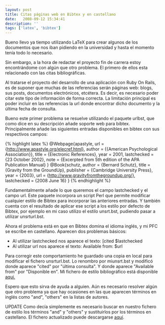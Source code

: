 ```yaml
---
layout: post
title: Citas páginas web en Bibtex y en castellano
date:   2008-09-12 15:34:41
description: ''
tags: ['latex', 'bibtex']
---
```


Bueno llevo ya tiempo utilizando LaTeX para crear algunos de los documentos que nos iban pidiendo en la universidad y hasta el momento tenía todo lo necesario.

Sin embargo, a la hora de redactar el proyecto fin de carrera estoy encontrándome con algún que otro problema. El primero de ellos esta relacionado con las citas bibliográficas.

Al tratarse el proyecto del desarrollo de una aplicación con Ruby On Rails, es de suponer que muchas de las referencias serán páginas web: blogs, sus posts, documentos electrónicos, etcétera. Es decir, es necesario poder citar este tipo de información de forma correcta. La limitación principal es poder incluir en las referencias la url donde encontrar dicho documento y la última fecha de consulta.

Bueno este primer problema se resuelve utilizando el paquete urlbst, que como dice en su descripción añade soporte web para bibtex. Principalmente añade las siguientes entradas disponibles en bibtex con sus respectivos campos:

{% highlight latex %}
@Webpage{apastyle,
         url = {http://www.apastyle.org/elecref.html},
         author = {{American Psychological Association}},
         title = {Electronic References},
         year = 2001,
         lastchecked = {23 October 2002},
         note = {Excerpted from 5th edition of the APA Publication Manual}
}
@Book{schutz,
         author = {Bernard Schutz},
         title = {Gravity from the GroundUp},
         publisher = {Cambridge University Press},
         year = {2003},
         url = {http://www.gravityfromthegroundup.org/},
         lastchecked = {2008 June 16}
}
{% endhighlight %}

Fundamentalmente añade lo que queremos el campo lastchecked y el campo url. Este paquete incorpora un script Perl que permite modificar cualquier estilo de Bibtex para incorporar las anteriores entradas. Y también cuenta con el resultado de aplicar ese script a los estilo por defecto de Bibtex, por ejemplo en mi caso utilizo el estilo unsrt.bst, pudiendo pasar a utilizar unsrturl.bst.

Ahora el problema está en que en Bibtex domina el idioma inglés, y mi PFC se escribe en castellano. Aparecen dos problemas básicos:

- Al utilizar lastchecked nos aparece el texto: [cited $lastchecked
- Al utilizar url nos aparece el texto: Available from: $url

Para corregir este comportamiento he guardado una copia en local para modificar el fichero unsrturl.bst. Lo renombro por miunsrt.bst y modificó donde aparece "cited" por "última consulta". Y donde aparece "Available from" por "Disponible en". Mi fichero de estilo bibliográfico está disponible <a href="myfiles/pacoguzman/miunsrturl.bst" title="http://www.lacoctelera.com/myfiles/pacoguzman/miunsrturl.bst?Expires=1402351200&amp;Signature=LBZsdN4XOaVmQzSl0qjRkTFxoAC4MVe~79RRyvNoTWOrOGg0a2fX87bqxeD7LLoyPk51RpXsdv89haqr0s8TeBDxPjHzsYRfz~cH08gHVWFeviLbb7-vimiATI5hCvaOyn-lCENzrxzBAaQ8SPIUhhuy0qKJMbhyNX2VHFyqQsA_&amp;Key-Pair-Id=APKAJYN3LZI5CG46B7AA&amp;Policy=eyJTdGF0ZW1lbnQiOlt7IlJlc291cmNlIjoiaHR0cDovL2QzZHM0b3k3ZzF3cnFxLmNsb3VkZnJvbnQubmV0L3BhY29ndXptYW4vbXlmaWxlcy9taXVuc3J0dXJsLmJzdCIsIkNvbmRpdGlvbiI6eyJEYXRlTGVzc1RoYW4iOnsiQVdTOkVwb2NoVGltZSI6MTQwMjM1MTIwMH19fV19" id="link_0">aqui.</a>

Espero que esto sirva de ayuda a alguien. Aún es necesario resolver algún que otro problema ya que hay ocasiones en las que aparecen términos en inglés como "and", "others" en la listas de autores.

UPDATE
Como decía simplemente es necesario buscar en nuestro fichero de estilo los términos "and" y "others" y sustituirlos por los términos en castellano. El fichero actualizado puede descargarse <a href="http://www.lacoctelera.com/myfiles/pacoguzman/miunsrturl-1.bst?Expires=1402351200&amp;Signature=C8SG87gjdDBZAc~YwcDasQBGAuJqudgUK6~Jgr33Gfy4bbkNSQru1ah01TYAIsMtuMs~UoV13Y9FdA6G0inHPg5AvbzzF7cFtE9~aFn0mKc0Z2eH32SMtelg1Tyn7qrMYrXA~f0vaX0cQ6pYEeSbkEEEuz7PZ3l7z1FxpT8wGAs_&amp;Key-Pair-Id=APKAJYN3LZI5CG46B7AA&amp;Policy=eyJTdGF0ZW1lbnQiOlt7IlJlc291cmNlIjoiaHR0cDovL2QzZHM0b3k3ZzF3cnFxLmNsb3VkZnJvbnQubmV0L3BhY29ndXptYW4vbXlmaWxlcy9taXVuc3J0dXJsLTEuYnN0IiwiQ29uZGl0aW9uIjp7IkRhdGVMZXNzVGhhbiI6eyJBV1M6RXBvY2hUaW1lIjoxNDAyMzUxMjAwfX19XX0_" title="http://www.lacoctelera.com/myfiles/pacoguzman/miunsrturl-1.bst?Expires=1402351200&amp;Signature=C8SG87gjdDBZAc~YwcDasQBGAuJqudgUK6~Jgr33Gfy4bbkNSQru1ah01TYAIsMtuMs~UoV13Y9FdA6G0inHPg5AvbzzF7cFtE9~aFn0mKc0Z2eH32SMtelg1Tyn7qrMYrXA~f0vaX0cQ6pYEeSbkEEEuz7PZ3l7z1FxpT8wGAs_&amp;Key-Pair-Id=APKAJYN3LZI5CG46B7AA&amp;Policy=eyJTdGF0ZW1lbnQiOlt7IlJlc291cmNlIjoiaHR0cDovL2QzZHM0b3k3ZzF3cnFxLmNsb3VkZnJvbnQubmV0L3BhY29ndXptYW4vbXlmaWxlcy9taXVuc3J0dXJsLTEuYnN0IiwiQ29uZGl0aW9uIjp7IkRhdGVMZXNzVGhhbiI6eyJBV1M6RXBvY2hUaW1lIjoxNDAyMzUxMjAwfX19XX0_" id="link_0">aquí</a>.
